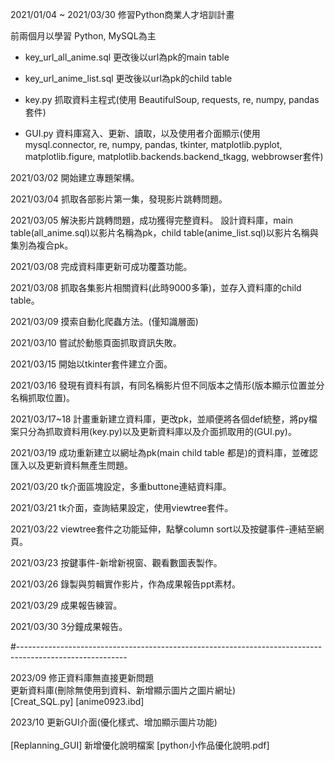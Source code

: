 2021/01/04 ~ 2021/03/30 修習Python商業人才培訓計畫

前兩個月以學習 Python, MySQL為主

* key_url_all_anime.sql  更改後以url為pk的main table

* key_url_anime_list.sql  更改後以url為pk的child table

* key.py 抓取資料主程式(使用 BeautifulSoup, requests, re, numpy, pandas套件)

* GUI.py 資料庫寫入、更新、讀取，以及使用者介面顯示(使用 mysql.connector, re, numpy, pandas, tkinter, matplotlib.pyplot, matplotlib.figure, matplotlib.backends.backend_tkagg, webbrowser套件)


2021/03/02 開始建立專題架構。

2021/03/04 抓取各部影片第一集，發現影片跳轉問題。

2021/03/05 解決影片跳轉問題，成功獲得完整資料。 
設計資料庫，main table(all_anime.sql)以影片名稱為pk，child table(anime_list.sql)以影片名稱與集別為複合pk。

2021/03/08 完成資料庫更新可成功覆蓋功能。

2021/03/08 抓取各集影片相關資料(此時9000多筆)，並存入資料庫的child table。

2021/03/09 摸索自動化爬蟲方法。(僅知識層面)

2021/03/10 嘗試於動態頁面抓取資訊失敗。

2021/03/15 開始以tkinter套件建立介面。

2021/03/16 發現有資料有誤，有同名稱影片但不同版本之情形(版本顯示位置並分名稱抓取位置)。

2021/03/17~18 計畫重新建立資料庫，更改pk，並順便將各個def統整，將py檔案只分為抓取資料用(key.py)以及更新資料庫以及介面抓取用的(GUI.py)。

2021/03/19 成功重新建立以網址為pk(main child table 都是)的資料庫，並確認匯入以及更新資料無產生問題。

2021/03/20 tk介面區塊設定，多重buttone連結資料庫。

2021/03/21 tk介面，查詢結果設定，使用viewtree套件。

2021/03/22 viewtree套件之功能延伸，點擊column sort以及按鍵事件-連結至網頁。

2021/03/23 按鍵事件-新增新視窗、觀看數圖表製作。

2021/03/26 錄製與剪輯實作影片，作為成果報告ppt素材。

2021/03/29 成果報告練習。

2021/03/30 3分鐘成果報告。

#---------------------------------------------------------------------------------------------------------

2023/09 修正資料庫無直接更新問題  
        更新資料庫(刪除無使用到資料、新增顯示圖片之圖片網址)  
        [Creat_SQL.py] [anime0923.ibd]

2023/10 更新GUI介面(優化樣式、增加顯示圖片功能)  
<br>[Replanning_GUI]
        新增優化說明檔案
        [python小作品優化說明.pdf]
